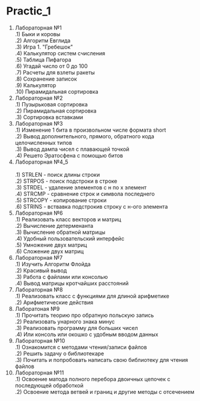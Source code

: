 # Practic_1
1) Лабораторная №1 </br>
  .1) Быки и коровы </br>
  .2) Алгоритм Евглида </br>
  .3) Игра 1. "Гребешок" </br>
  .4) Калькулятор систем счисления </br>
  .5) Таблица Пифагора </br>
  .6) Угадай число от 0 до 100 </br>
  .7) Расчеты для взлеты ракеты </br>
  .8) Сохранение записок </br>
  .9) Калькулятор </br>
  .10) Пирамидальная сортировка </br>  
2) Лабораторная №2 </br>
  .1) Пузырьковая сортировка </br>
  .2) Пирамидальная сортировка </br>
  .3) Сортировка вставками </br>
3) Лабораторная №3  </br>
  .1) Изменение 1 бита в произвольном числе формата short </br>
  .2) Вывод дополнительного, прямого, обратного кода целочисленных типов </br>
  .3) Вывод дампа чисел с плавающей точкой </br>
  .4) Решето Эратосфена с помощью битов </br>
4) Лабораторная №4_5 </br>  
  .1) STRLEN - поиск длины строки</br>
  .2) STRPOS - поиск подстроки в строке</br>
  .3) STRDEL - удаление элементов с н по х элемент</br>
  .4) STRCMP - сравнение строк и символа последнего</br>
  .5) STRCOPY - копирование строки</br>
  .6) STRINS - вствавка подстрокив строку с н-ого элемента</br>
5) Лабораторная №6 </br>
  .1) Реализовать класс векторов и матриц</br>
  .2) Вычисление детерменанта</br>
  .3) Вычисление обратной матрицы</br>
  .4) Удобный пользовательский интерфейс</br>
  .5) Умножение двух матриц</br>
  .6) Сложение двух матриц</br>
6) Лабораторная №7 </br>
  .1) Изучить Алгоритм Флойда</br>
  .2) Красивый вывод</br>
  .3) Работа с файлами или консолью</br>
  .4) Вывод матрицы кротчайших расстояний</br>
7) Лабораторная №8 </br>
  .1) Реализовать класс с функциями для длиной арифметике</br>
  .2) Арифметические действия </br>
8) Лаборатоная №9</br>
  .1) Прочитать теорию про обратную польскую запись</br>
  .2) Реализовать унарного знака минус</br>
  .3) Реализовать программу для больших чисел</br>
  .4) Или консоль или окошко с удобным вводом данных</br>
9) Лабораторная №10 </br>
  .1) Ознакомится с методами чтения/записи файлов</br>
  .2) Решить задачу о библиотекаре </br>
  .3) Почитать и попробовать написать свою библиотеку для чтения файлов</br>
10) Лабораторная №11 </br>
  .1) Освоение матода полного перебора двоичных цепочек с последующей обработкой </br>
  .2) Освоение метода ветвей и границ и другие методы с отсечением </br>
